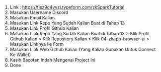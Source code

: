 1. Link : https://fisz9c4vvzj.typeform.com/zkSparkTutorial
2. Masukan Username Discord
3. Masukan Email Kalian
4. Masukan Link Repo Yang Sudah Kalian Buat di Tahap 13
5. Masukan Link Profil Github Kalian
4. Masukan Link Repo Yang Sudah Kalian Buat di Tahap 13 > Klik Profil Github Kalian > Klik Repository Kalian > Klik 04-zkapp-browser-ui > Masukan Linknya ke Form
5. Masukan Link Web Github Kalian (Yang Kalian Gunakan Untuk Connect Ke Wallet) 
6. Kasih Bacotan Indah Mengenai Project Ini
7. Done
